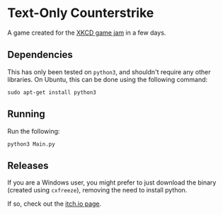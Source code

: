 # Text-Only Counterstrike

A game created for the [XKCD game jam](https://itch.io/jam/xkcdgamejam) in a few days.

## Dependencies

This has only been tested on `python3`, and shouldn't require any other libraries. On Ubuntu, this can be done using the following command:

```
sudo apt-get install python3
```

## Running

Run the following:

```
python3 Main.py
```

## Releases

If you are a Windows user, you might prefer to just download the binary (created using `cxfreeze`), removing the need to install python.

If so, check out the [itch.io page](https://dean36963.itch.io/text-only-counterstrike).
